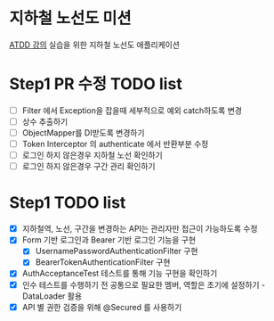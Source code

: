 # 지하철 노선도 미션
[ATDD 강의](https://edu.nextstep.camp/c/R89PYi5H) 실습을 위한 지하철 노선도 애플리케이션

# Step1 PR 수정 TODO list
- [ ] Filter 에서 Exception을 잡을때 세부적으로 예외 catch하도록 변경
- [ ] 상수 추출하기
- [ ] ObjectMapper를 DI받도록 변경하기
- [ ] Token Interceptor 의 authenticate 에서 반환부분 수정
- [ ] 로그인 하지 않은경우 지하철 노선 확인하기
- [ ] 로그인 하지 않은경우 구간 관리 확인하기

# Step1 TODO list

- [x] 지하철역, 노선, 구간을 변경하는 API는 관리자만 접근이 가능하도록 수정
- [x] Form 기반 로그인과 Bearer 기반 로그인 기능을 구현
  - [x] UsernamePasswordAuthenticationFilter 구현
  - [x] BearerTokenAuthenticationFilter 구현
- [x] AuthAcceptanceTest 테스트를 통해 기능 구현을 확인하기
- [x] 인수 테스트를 수행하기 전 공통으로 필요한 멤버, 역할은 초기에 설정하기 - DataLoader 활용
- [x] API 별 권한 검증을 위해 @Secured 를 사용하기
